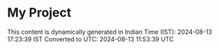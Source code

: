 # My Project

This content is dynamically generated in Indian Time (IST): 2024-08-13 17:23:39 IST
Converted to UTC: 2024-08-13 11:53:39 UTC
